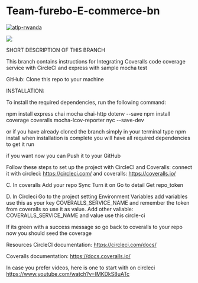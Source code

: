 # Team-furebo-E-commerce-bn

[![atlp-rwanda](https://circleci.com/gh/atlp-rwanda/Team-furebo-E-commerce-bn.svg?style=svg)](https://app.circleci.com/pipelines/github/atlp-rwanda)

[![](https://img.shields.io/badge/Checked_by-Hound-a873d1.svg)](https://houndci.com)

SHORT DESCRIPTION OF THIS BRANCH

This branch contains instructions for Integrating Coveralls code coverage service with CircleCI and express with sample mocha test

GitHub:
Clone this repo to your machine

INSTALLATION:

To install the required dependencies, run the following command:

npm install express chai mocha chai-http dotenv --save npm install coverage coveralls mocha-lcov-reporter nyc --save-dev

or if you have already cloned the branch simply in your terminal type npm install when installation is complete you will have all required dependencies to get it run

if you want now you can Push it to your GitHub

Follow these steps to set up the project with CircleCI and Coveralls: connect it with circleci: https://circleci.com/ and coveralls: https://coveralls.io/

C. In coveralls Add your repo Sync Turn it on Go to detail Get repo_token

D. In Circleci Go to the project setting Environment Variables add variables use this as your key COVERALLS_SERVICE_NAME and remember the token from coveralls so use it as value. Add other valiable: COVERALLS_SERVICE_NAME and value use this circle-ci

If its green with a success message so go back to coveralls to your repo now you should seed the coverage

Resources CircleCI documentation: https://circleci.com/docs/

Coveralls documentation: https://docs.coveralls.io/

In case you prefer videos, here is one to start with on circleci https://www.youtube.com/watch?v=lMKDkS8uATc